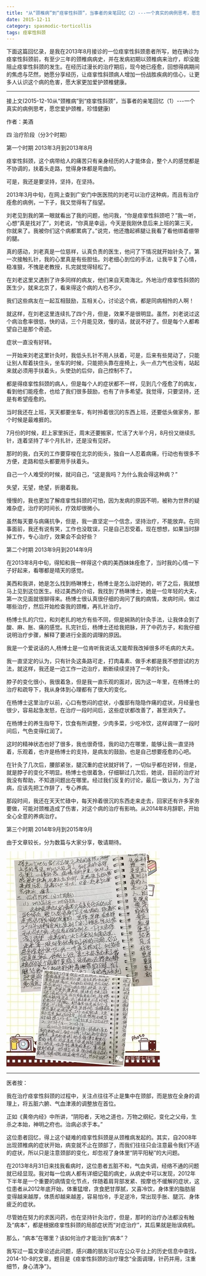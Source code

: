 ```yaml
---
title: "从“颈椎病”到“痉挛性斜颈”，当事者的亲笔回忆（2）---一个真实的病例思考，愿您爱护颈椎，珍惜健康"
date: 2015-12-11
category: spasmodic-torticollis
tags: 痉挛性斜颈
---
```


下面这篇回忆录，是我在2013年8月接诊的一位痉挛性斜颈患者所写，她在确诊为痉挛性斜颈前，有至少三年的颈椎病病史，并在发病初期以颈椎病来治疗，却没能阻止痉挛性斜颈的发生。在经历过漫长的治疗期后，现今她已痊愈，回想得病期间的焦虑与茫然，她愿分享经历，让痉挛性斜颈病人增加一份战胜疾病的信心，让更多人认识这个病的危害，愿大家更加爱护颈椎健康。

***

接上文(2015-12-10从“颈椎病”到“痉挛性斜颈”，当事者的亲笔回忆（1）---一个真实的病例思考，愿您爱护颈椎，珍惜健康)

作者：美酒

四 治疗阶段（分3个时期）

第一个时期 2013年3月到2013年8月

痉挛性斜颈，这个病带给人的痛苦只有亲身经历的人才能体会，整个人的感觉都是不协调的，扶着头走路，觉得身体都是弯曲的。

可是，我还是要坚持，坚持，在坚持。

2013年3月中旬，在网上查到广安门中医医院的刘老可以治疗这种病，而且有治疗痊愈的病例，一下子，我又觉得有了指望。

刘老见到我的第一眼就看出了我的问题，他问我，“你是痉挛性斜颈吧？”我一听，心想“真是找对了”，刘老说，“你真是幸运，今天是我刚休息后来上班的第三天，你就来了。我被你们这个病都累病了。”说完，他还撸起裤腿让我看了看他绑着绷带的腿。

真的感动，刘老真是一位慈祥，认真负责的医生，他问了下情况就开始针灸了。第一次接触扎针，我的心里真是有些胆怯。刘老细心到位的手法，让我平复了心情，稳准狠，不愧是老教授，扎完就觉得轻松了。

在刘老这里又遇到了许多同样的病友，他们来自天南海北，外地治疗痉挛性斜颈的医生少，就来北京了，看来得这个病的人也不少。

我们这些病友在一起互相鼓励，互相关心，讨论这个病，都是同病相怜的人啊！

就这样，在刘老这里连续扎了四个月，但是，效果不是很明显。虽然，刘老说过这个病治愈率很低，快的话，三个月能见效，慢的话，就说不好了。但是每个人都希望自己是那个奇迹。

症状一直没有好转。

一开始来刘老这里针灸时，我低头扎针不用人扶着，可是，后来有些晃动了，只能让别人帮着扶住头，坐车的时候，只能把头靠在座椅上，头一点力气也没有，站起来就必须用手扶着头，头使劲的后仰，自己控制不了。

都是得痉挛性斜颈的病人，但是每个人的症状都不一样，见到几个痊愈了的病友，看到他们能痊愈，也给了我们很多鼓励，也有了许多希望。我觉得，只要坚持，还是有希望痊愈的。

当时我还在上班，天天都要坐车，有时拎着很沉的东西上班，还要低头做家务，那个时候是最难捱的。

7月份的时候，赶上家里拆迁，周末还要搬家，忙活了大半个月，8月份又继续扎针，连着坚持了半个月扎针，还是没有见好。

那时的我，白天的工作要穿梭在北京的街头，独自一人忍着病痛，行动也有很多不方便，走路和低头都要用手扶着头。

自己一个人难受的时候，就问自己，“这是我吗？为什么我会得这种病？”

失望，无望，绝望，折磨着我。

慢慢的，我也更加了解痉挛性斜颈的可怕，因为发病的原因不明，被称为世界的疑难杂症，治疗的时间长，疗效却很微小。

虽然每天要与病痛抗争，但是，我一直坚定一个信念，坚持治疗，不能放弃。在同事面前，我还有说有笑，工作也没耽误，只是自己忍受着。现在想想，如果当时辞掉工作，专心治疗，效果会不会好些？

第二个时期 2013年9月到2014年9月

在2013年8月中旬，得知和我一样得这个病的美西妹妹痊愈了，当时我的心情一下子好起来，看哪都是晴天的感觉。

美西和我讲，她是怎么找到杨琳博士，杨博士是怎么治好她的，听了之后，我就想马上见到这位医生。经过美西的介绍，我找到了杨琳博士，她是一位年轻的大夫，第一次见面就很聊得来。杨博士很认真很仔细的询问了我的病情，发病时间，做过哪些治疗，然后开始检查我的颈椎，再扎针治疗。

杨博士扎的穴位，和刘老扎的地方有些不同，但是娴熟的针灸手法，让我体会到了酸、麻、胀、痛的感觉。扎完针后，杨博士还给我把脉，开了中药方子，和我仔细说明治疗步骤，解释了要进行全面的调理的原因。

我是一个爱说话的人,杨博士是一位肯听我说话,又能帮我改掉很多坏毛病的大夫。

我一直坚定的认为，只有针灸这条路可走，打肉毒素、做手术都是我不想尝试的方法，就这样，我还是一边工作一边治疗，断断续续坚持了一年的针灸。

脖子的变化很小，我很着急，但是我一直乐观的面对，因为这一年里，在杨博士的治疗和疏导下，我从身体到心理都有了很大的变化。

在杨博士这里治疗以前，心口有憋闷的症状，小腹部有隐隐作痛的症状，月经量也很少，容易起急发怒，在治疗一段时间后，这些症状都改善了，甚至消失了。

在杨博士的养生指导下，饮食有所调整，少肉多菜，少吃冷饮，这样调理了一段时间后，气色变得红润了。

这时的精神状态也好了很多，我也很奇怪，我的动力在哪里，能够让我一直坚持着，乐观着，也许是杨博士的支持，是病友的鼓励，也是自己想要痊愈的心吧。

在针灸了几次后，腰部紧张，腿沉重的症状就好转了，一切似乎都在好转，但是，就是脖子的变化不明显。杨博士也很着急，仔细聊过几次后，她说，目前的治疗对我没有帮助，不知道问题出在哪里。经过我们反复的讨论，最后一致认为，为了治病，应该先把工作辞了，专心养病。

那段时间，我还在天天忙碌中，每天拎着很沉的东西走来走去，回家还有许多家务要做，可能对颈椎造成了伤害，对这个病的治疗有影响。从2014年8月辞职，开始全心全意的养病治疗。

第三个时期 2014年9月到2015年9月

由于文章较长，分为数篇与大家分享，敬请期待。

![](/media/2015/12/11-01.jpg)

***

医者按：

我在治疗痉挛性斜颈的过程中，关注点往往不止是集中在颈部，而是放在全身的调理上，将五脏六腑、气血津液的调整放在首位。

正如《黄帝内经》中所讲，“阴阳者，天地之道也，万物之纲纪，变化之父母，生杀之本始，神明之府也。治病必求于本。”

这位患者回忆，得上这个疑难的痉挛性斜颈是从颈椎病发起的。其实，自2008年出现颈椎病的症状开始，病变就不止在颈部了，而我们往往只会注意最令我们不适的症状，所以只是注意颈部的变化，却忽视了身体里“阴平阳秘”的大问题。

在2013年8月31日来找我看病时，这位患者五脏不和，气血失调，经络不通的问题就已经显现。我对每一位病人都有详细记载的病史，从病史中可以发现，2012年下半年是一个重要的病情变化节点，伴随着肩背部发紧、按摩也不缓解的症状，这位患者从2012年底开始，体重猛增，贪食肥甘厚腻，又喜冷饮，身体里的脂肪层变得越来越厚，体质却越来越差，容易怕冷，手足逆冷，常出现手胀、腿沉、身体疲乏的症状。

尽管她在努力的求医问药，也在坚持针灸治疗，但是，那时的治疗办法都没有触及“病本”，都是根据痉挛性斜颈的局部症状而“对症治疗”，其后果就是贻误病机。

那么，“病本”在哪里？该如何治疗才能治到“病本”？

我写过一篇文章论述此问题，感兴趣的朋友可以在公众平台上的历史信息中查找，2014-10-8的文章，题目是《痉挛性斜颈的治疗理念“全面调理，针药并用，注重细节，身心清净”》。



